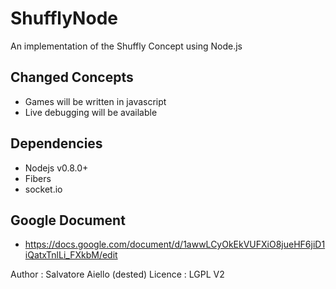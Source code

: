 ShufflyNode
===========

An implementation of the Shuffly Concept using Node.js

Changed Concepts
--------

* Games will be written in javascript
* Live debugging will be available

Dependencies
------------

* Nodejs v0.8.0+
* Fibers 
* socket.io

Google Document
--------------- 
* https://docs.google.com/document/d/1awwLCyOkEkVUFXiO8jueHF6jiD1iQatxTnlLi_FXkbM/edit

 

Author : Salvatore Aiello (dested) Licence : LGPL V2

 
